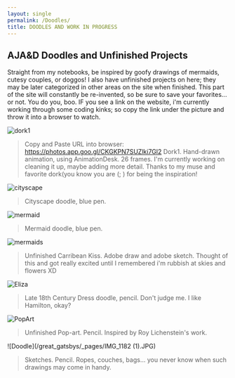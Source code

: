 ```yaml
---
layout: single
permalink: /Doodles/
title: DOODLES AND WORK IN PROGRESS
---
```

## AJA&D Doodles and Unfinished Projects
Straight from my notebooks, be inspired by goofy drawings of mermaids, cutesy couples, or doggos! I also have unfinished projects on here; they may be later categorized in other areas on the site when finished. This part of the site will constantly be re-invented, so be sure to save your favorites... or not. You do you, boo. IF you see a link on the website, i'm currently working through some coding kinks; so copy the link under the picture and throw it into a browser to watch.

![dork1](/great_gatsbys/E72845EE-7610-4067-8C36-FC2635572018.jpeg)
>Copy and Paste URL into browser: https://photos.app.goo.gl/CKGKPN7SUZlki7Gl2
>Dork1. Hand-drawn animation, using AnimationDesk. 26 frames. I'm currently working on cleaning it up, maybe adding more detail. Thanks to my muse and favorite dork(you know you are (; ) for being the inspiration!

![cityscape](/great_gatsbys/_pages/IMG_1176.JPG)
>Cityscape doodle, blue pen.

![mermaid](/great_gatsbys/_pages/IMG_1178.JPG)
>Mermaid doodle, blue pen. 

![mermaids](/great_gatsbys/IMG_0960.PNG)
>Unfinished Carribean Kiss. Adobe draw and adobe sketch. Thought of this and got really excited until I remembered i'm rubbish at skies and flowers XD

![Eliza](/great_gatsbys/_pages/IMG_1177.JPG)
>Late 18th Century Dress doodle, pencil. Don't judge me. I like Hamilton, okay?

![PopArt](/great_gatsbys/_pages/IMG_0533.JPG)
>Unfinished Pop-art. Pencil. Inspired by Roy Lichenstein's work. 

![Doodle](/great_gatsbys/_pages/IMG_1182 (1).JPG)
>Sketches. Pencil. Ropes, couches, bags... you never know when such drawings may come in handy.
